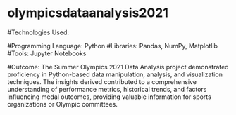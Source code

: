 # olympicsdataanalysis2021

#Technologies Used:

#Programming Language: Python
#Libraries: Pandas, NumPy, Matplotlib
#Tools: Jupyter Notebooks

#Outcome:
The Summer Olympics 2021 Data Analysis project demonstrated proficiency in Python-based data manipulation, analysis, and visualization techniques. The insights derived contributed to a comprehensive understanding of performance metrics, historical trends, and factors influencing medal outcomes, providing valuable information for sports organizations or Olympic committees.
